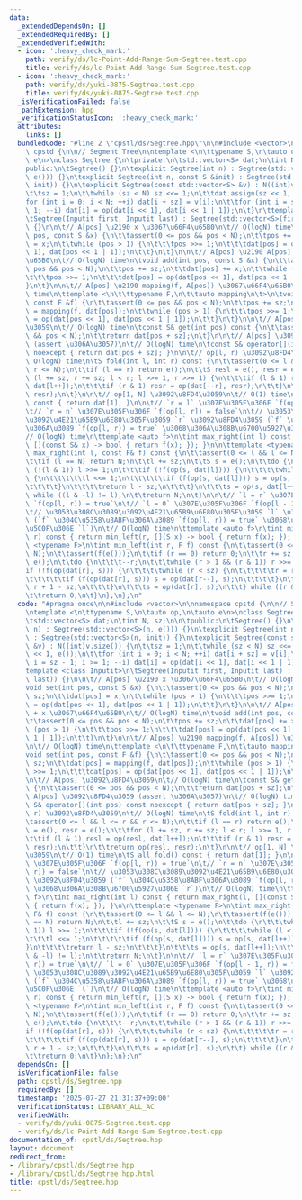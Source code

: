```yaml
---
data:
  _extendedDependsOn: []
  _extendedRequiredBy: []
  _extendedVerifiedWith:
  - icon: ':heavy_check_mark:'
    path: verify/ds/lc-Point-Add-Range-Sum-Segtree.test.cpp
    title: verify/ds/lc-Point-Add-Range-Sum-Segtree.test.cpp
  - icon: ':heavy_check_mark:'
    path: verify/ds/yuki-0875-Segtree.test.cpp
    title: verify/ds/yuki-0875-Segtree.test.cpp
  _isVerificationFailed: false
  _pathExtension: hpp
  _verificationStatusIcon: ':heavy_check_mark:'
  attributes:
    links: []
  bundledCode: "#line 2 \"cpstl/ds/Segtree.hpp\"\n\n#include <vector>\n\nnamespace\
    \ cpstd {\n\n// Segment Tree\n\ntemplate <\n\ttypename S,\n\tauto op,\n\tauto\
    \ e\n>\nclass Segtree {\n\tprivate:\n\tstd::vector<S> dat;\n\tint N, sz;\n\n\t\
    public:\n\tSegtree() {}\n\texplicit Segtree(int n) : Segtree(std::vector<S>(n,\
    \ e())) {}\n\texplicit Segtree(int n, const S &init) : Segtree(std::vector<S>(n,\
    \ init)) {}\n\texplicit Segtree(const std::vector<S> &v) : N((int)v.size()) {\n\
    \t\tsz = 1;\n\t\twhile (sz < N) sz <<= 1;\n\t\tdat.assign(sz << 1, e());\n\t\t\
    for (int i = 0; i < N; ++i) dat[i + sz] = v[i];\n\t\tfor (int i = sz - 1; i >=\
    \ 1; --i) dat[i] = op(dat[i << 1], dat[i << 1 | 1]);\n\t}\n\ttemplate <class Inputit>\n\
    \tSegtree(Inputit first, Inputit last) : Segtree(std::vector<S>(first, last))\
    \ {}\n\n\t// A[pos] \u2190 x \u3067\u66F4\u65B0\n\t// O(logN) time\n\tvoid set(int\
    \ pos, const S &x) {\n\t\tassert(0 <= pos && pos < N);\n\t\tpos += sz;\n\t\tdat[pos]\
    \ = x;\n\t\twhile (pos > 1) {\n\t\t\tpos >>= 1;\n\t\t\tdat[pos] = op(dat[pos <<\
    \ 1], dat[pos << 1 | 1]);\n\t\t}\n\t}\n\n\t// A[pos] \u2190 A[pos] + x \u3067\u66F4\
    \u65B0\n\t// O(logN) time\n\tvoid add(int pos, const S &x) {\n\t\tassert(0 <=\
    \ pos && pos < N);\n\t\tpos += sz;\n\t\tdat[pos] += x;\n\t\twhile (pos > 1) {\n\
    \t\t\tpos >>= 1;\n\t\t\tdat[pos] = op(dat[pos << 1], dat[pos << 1 | 1]);\n\t\t\
    }\n\t}\n\n\t// A[pos] \u2190 mapping(f, A[pos]) \u3067\u66F4\u65B0\n\t// O(logN)\
    \ time\n\ttemplate <\n\t\ttypename F,\n\t\tauto mapping\n\t>\n\tvoid set(int pos,\
    \ const F &f) {\n\t\tassert(0 <= pos && pos < N);\n\t\tpos += sz;\n\t\tdat[pos]\
    \ = mapping(f, dat[pos]);\n\t\twhile (pos > 1) {\n\t\t\tpos >>= 1;\n\t\t\tdat[pos]\
    \ = op(dat[pos << 1], dat[pos << 1 | 1]);\n\t\t}\n\t}\n\n\t// A[pos] \u3092\u8FD4\
    \u3059\n\t// O(logN) time\n\tconst S& get(int pos) const {\n\t\tassert(0 <= pos\
    \ && pos < N);\n\t\treturn dat[pos + sz];\n\t}\n\n\t// A[pos] \u3092\u8FD4\u3059\
    \ (assert \u306A\u3057)\n\t// O(logN) time\n\tconst S& operator[](int pos) const\
    \ noexcept { return dat[pos + sz]; }\n\n\t// op[l, r) \u3092\u8FD4\u3059\n\t//\
    \ O(logN) time\n\tS fold(int l, int r) const {\n\t\tassert(0 <= l && l <= r &&\
    \ r <= N);\n\t\tif (l == r) return e();\n\t\tS resl = e(), resr = e();\n\t\tfor\
    \ (l += sz, r += sz; l < r; l >>= 1, r >>= 1) {\n\t\t\tif (l & 1) resl = op(resl,\
    \ dat[l++]);\n\t\t\tif (r & 1) resr = op(dat[--r], resr);\n\t\t}\n\t\treturn op(resl,\
    \ resr);\n\t}\n\n\t// op[1, N] \u3092\u8FD4\u3059\n\t// O(1) time\n\tS all_fold()\
    \ const { return dat[1]; }\n\n\t// `r = l` \u307E\u305F\u306F `f(op[l, r)) = true`\n\
    \t// `r = n` \u307E\u305F\u306F `f(op[l, r]) = false`\n\t// \u3053\u308C\u3089\
    \u3092\u4E21\u65B9\u6E80\u305F\u3059 `r` \u3092\u8FD4\u3059 (`f` \u304C\u5358\u8ABF\
    \u306A\u3089 `f(op[l, r)) = true` \u3068\u306A\u308B\u6700\u5927\u306E `r`)\n\t\
    // O(logN) time\n\ttemplate <auto f>\n\tint max_right(int l) const { return max_right(l,\
    \ [](const S& x) -> bool { return f(x); }); }\n\n\ttemplate <typename F>\n\tint\
    \ max_right(int l, const F& f) const {\n\t\tassert(0 <= l && l <= N);\n\t\tassert(f(e()));\n\
    \t\tif (l == N) return N;\n\t\tl += sz;\n\t\tS s = e();\n\t\tdo {\n\t\t\twhile\
    \ (!(l & 1)) l >>= 1;\n\t\t\tif (!f(op(s, dat[l]))) {\n\t\t\t\twhile (l < sz)\
    \ {\n\t\t\t\t\tl <<= 1;\n\t\t\t\t\tif (f(op(s, dat[l]))) s = op(s, dat[l++]);\n\
    \t\t\t\t}\n\t\t\t\treturn l - sz;\n\t\t\t}\n\t\t\ts = op(s, dat[l++]);\n\t\t}\
    \ while ((l & -l) != l);\n\t\treturn N;\n\t}\n\n\t// `l = r` \u307E\u305F\u306F\
    \ `f(op[l, r)) = true`\n\t// `l = 0` \u307E\u305F\u306F `f(op[l - 1, r)) = false`\n\
    \t// \u3053\u308C\u3089\u3092\u4E21\u65B9\u6E80\u305F\u3059 `l` \u3092\u8FD4\u3059\
    \ (`f` \u304C\u5358\u8ABF\u306A\u3089 `f(op[l, r)) = true` \u3068\u306A\u308B\u6700\
    \u5C0F\u306E `l`)\n\t// O(logN) time\n\ttemplate <auto f>\n\tint min_left(int\
    \ r) const { return min_left(r, [](S x) -> bool { return f(x); }); }\n\n\ttemplate\
    \ <typename F>\n\tint min_left(int r, F f) const {\n\t\tassert(0 <= r && r <=\
    \ N);\n\t\tassert(f(e()));\n\t\tif (r == 0) return 0;\n\t\tr += sz;\n\t\tS s =\
    \ e();\n\t\tdo {\n\t\t\t--r;\n\t\t\twhile (r > 1 && (r & 1)) r >>= 1;\n\t\t\t\
    if (!f(op(dat[r], s))) {\n\t\t\t\twhile (r < sz) {\n\t\t\t\t\tr = r << 1 | 1;\n\
    \t\t\t\t\tif (f(op(dat[r], s))) s = op(dat[r--], s);\n\t\t\t\t}\n\t\t\t\treturn\
    \ r + 1 - sz;\n\t\t\t}\n\t\t\ts = op(dat[r], s);\n\t\t} while ((r & -r) != r);\n\
    \t\treturn 0;\n\t}\n};\n};\n"
  code: "#pragma once\n\n#include <vector>\n\nnamespace cpstd {\n\n// Segment Tree\n\
    \ntemplate <\n\ttypename S,\n\tauto op,\n\tauto e\n>\nclass Segtree {\n\tprivate:\n\
    \tstd::vector<S> dat;\n\tint N, sz;\n\n\tpublic:\n\tSegtree() {}\n\texplicit Segtree(int\
    \ n) : Segtree(std::vector<S>(n, e())) {}\n\texplicit Segtree(int n, const S &init)\
    \ : Segtree(std::vector<S>(n, init)) {}\n\texplicit Segtree(const std::vector<S>\
    \ &v) : N((int)v.size()) {\n\t\tsz = 1;\n\t\twhile (sz < N) sz <<= 1;\n\t\tdat.assign(sz\
    \ << 1, e());\n\t\tfor (int i = 0; i < N; ++i) dat[i + sz] = v[i];\n\t\tfor (int\
    \ i = sz - 1; i >= 1; --i) dat[i] = op(dat[i << 1], dat[i << 1 | 1]);\n\t}\n\t\
    template <class Inputit>\n\tSegtree(Inputit first, Inputit last) : Segtree(std::vector<S>(first,\
    \ last)) {}\n\n\t// A[pos] \u2190 x \u3067\u66F4\u65B0\n\t// O(logN) time\n\t\
    void set(int pos, const S &x) {\n\t\tassert(0 <= pos && pos < N);\n\t\tpos +=\
    \ sz;\n\t\tdat[pos] = x;\n\t\twhile (pos > 1) {\n\t\t\tpos >>= 1;\n\t\t\tdat[pos]\
    \ = op(dat[pos << 1], dat[pos << 1 | 1]);\n\t\t}\n\t}\n\n\t// A[pos] \u2190 A[pos]\
    \ + x \u3067\u66F4\u65B0\n\t// O(logN) time\n\tvoid add(int pos, const S &x) {\n\
    \t\tassert(0 <= pos && pos < N);\n\t\tpos += sz;\n\t\tdat[pos] += x;\n\t\twhile\
    \ (pos > 1) {\n\t\t\tpos >>= 1;\n\t\t\tdat[pos] = op(dat[pos << 1], dat[pos <<\
    \ 1 | 1]);\n\t\t}\n\t}\n\n\t// A[pos] \u2190 mapping(f, A[pos]) \u3067\u66F4\u65B0\
    \n\t// O(logN) time\n\ttemplate <\n\t\ttypename F,\n\t\tauto mapping\n\t>\n\t\
    void set(int pos, const F &f) {\n\t\tassert(0 <= pos && pos < N);\n\t\tpos +=\
    \ sz;\n\t\tdat[pos] = mapping(f, dat[pos]);\n\t\twhile (pos > 1) {\n\t\t\tpos\
    \ >>= 1;\n\t\t\tdat[pos] = op(dat[pos << 1], dat[pos << 1 | 1]);\n\t\t}\n\t}\n\
    \n\t// A[pos] \u3092\u8FD4\u3059\n\t// O(logN) time\n\tconst S& get(int pos) const\
    \ {\n\t\tassert(0 <= pos && pos < N);\n\t\treturn dat[pos + sz];\n\t}\n\n\t//\
    \ A[pos] \u3092\u8FD4\u3059 (assert \u306A\u3057)\n\t// O(logN) time\n\tconst\
    \ S& operator[](int pos) const noexcept { return dat[pos + sz]; }\n\n\t// op[l,\
    \ r) \u3092\u8FD4\u3059\n\t// O(logN) time\n\tS fold(int l, int r) const {\n\t\
    \tassert(0 <= l && l <= r && r <= N);\n\t\tif (l == r) return e();\n\t\tS resl\
    \ = e(), resr = e();\n\t\tfor (l += sz, r += sz; l < r; l >>= 1, r >>= 1) {\n\t\
    \t\tif (l & 1) resl = op(resl, dat[l++]);\n\t\t\tif (r & 1) resr = op(dat[--r],\
    \ resr);\n\t\t}\n\t\treturn op(resl, resr);\n\t}\n\n\t// op[1, N] \u3092\u8FD4\
    \u3059\n\t// O(1) time\n\tS all_fold() const { return dat[1]; }\n\n\t// `r = l`\
    \ \u307E\u305F\u306F `f(op[l, r)) = true`\n\t// `r = n` \u307E\u305F\u306F `f(op[l,\
    \ r]) = false`\n\t// \u3053\u308C\u3089\u3092\u4E21\u65B9\u6E80\u305F\u3059 `r`\
    \ \u3092\u8FD4\u3059 (`f` \u304C\u5358\u8ABF\u306A\u3089 `f(op[l, r)) = true`\
    \ \u3068\u306A\u308B\u6700\u5927\u306E `r`)\n\t// O(logN) time\n\ttemplate <auto\
    \ f>\n\tint max_right(int l) const { return max_right(l, [](const S& x) -> bool\
    \ { return f(x); }); }\n\n\ttemplate <typename F>\n\tint max_right(int l, const\
    \ F& f) const {\n\t\tassert(0 <= l && l <= N);\n\t\tassert(f(e()));\n\t\tif (l\
    \ == N) return N;\n\t\tl += sz;\n\t\tS s = e();\n\t\tdo {\n\t\t\twhile (!(l &\
    \ 1)) l >>= 1;\n\t\t\tif (!f(op(s, dat[l]))) {\n\t\t\t\twhile (l < sz) {\n\t\t\
    \t\t\tl <<= 1;\n\t\t\t\t\tif (f(op(s, dat[l]))) s = op(s, dat[l++]);\n\t\t\t\t\
    }\n\t\t\t\treturn l - sz;\n\t\t\t}\n\t\t\ts = op(s, dat[l++]);\n\t\t} while ((l\
    \ & -l) != l);\n\t\treturn N;\n\t}\n\n\t// `l = r` \u307E\u305F\u306F `f(op[l,\
    \ r)) = true`\n\t// `l = 0` \u307E\u305F\u306F `f(op[l - 1, r)) = false`\n\t//\
    \ \u3053\u308C\u3089\u3092\u4E21\u65B9\u6E80\u305F\u3059 `l` \u3092\u8FD4\u3059\
    \ (`f` \u304C\u5358\u8ABF\u306A\u3089 `f(op[l, r)) = true` \u3068\u306A\u308B\u6700\
    \u5C0F\u306E `l`)\n\t// O(logN) time\n\ttemplate <auto f>\n\tint min_left(int\
    \ r) const { return min_left(r, [](S x) -> bool { return f(x); }); }\n\n\ttemplate\
    \ <typename F>\n\tint min_left(int r, F f) const {\n\t\tassert(0 <= r && r <=\
    \ N);\n\t\tassert(f(e()));\n\t\tif (r == 0) return 0;\n\t\tr += sz;\n\t\tS s =\
    \ e();\n\t\tdo {\n\t\t\t--r;\n\t\t\twhile (r > 1 && (r & 1)) r >>= 1;\n\t\t\t\
    if (!f(op(dat[r], s))) {\n\t\t\t\twhile (r < sz) {\n\t\t\t\t\tr = r << 1 | 1;\n\
    \t\t\t\t\tif (f(op(dat[r], s))) s = op(dat[r--], s);\n\t\t\t\t}\n\t\t\t\treturn\
    \ r + 1 - sz;\n\t\t\t}\n\t\t\ts = op(dat[r], s);\n\t\t} while ((r & -r) != r);\n\
    \t\treturn 0;\n\t}\n};\n};\n"
  dependsOn: []
  isVerificationFile: false
  path: cpstl/ds/Segtree.hpp
  requiredBy: []
  timestamp: '2025-07-27 21:31:37+09:00'
  verificationStatus: LIBRARY_ALL_AC
  verifiedWith:
  - verify/ds/yuki-0875-Segtree.test.cpp
  - verify/ds/lc-Point-Add-Range-Sum-Segtree.test.cpp
documentation_of: cpstl/ds/Segtree.hpp
layout: document
redirect_from:
- /library/cpstl/ds/Segtree.hpp
- /library/cpstl/ds/Segtree.hpp.html
title: cpstl/ds/Segtree.hpp
---
```

